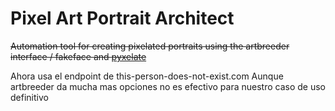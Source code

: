 # Pixel Art Portrait Architect
~~Automation tool for creating pixelated portraits using the artbreeder interface / fakeface and [pyxelate](https://github.com/sedthh/pyxelate)~~

Ahora usa el endpoint de this-person-does-not-exist.com
Aunque artbreeder da mucha mas opciones no es efectivo para nuestro caso de uso definitivo 